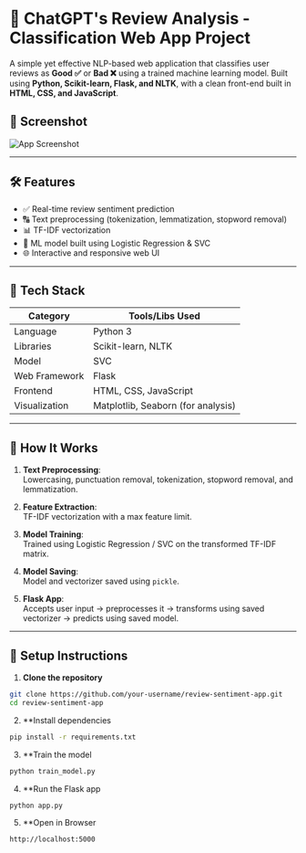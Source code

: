 # 🚀 ChatGPT's Review Analysis - Classification Web App Project

A simple yet effective NLP-based web application that classifies user reviews as **Good ✅** or **Bad ❌** using a trained machine learning model. Built using **Python, Scikit-learn, Flask, and NLTK**, with a clean front-end built in **HTML, CSS, and JavaScript**.

## 📸 Screenshot

![App Screenshot](static/assets/demo_screenshot.png) <!-- You can update the path or add one later -->


---

## 🛠️ Features

- ✅ Real-time review sentiment prediction
- 🔠 Text preprocessing (tokenization, lemmatization, stopword removal)
- 📊 TF-IDF vectorization
- 🤖 ML model built using Logistic Regression & SVC
- 🌐 Interactive and responsive web UI

---

## 🧰 Tech Stack

| Category         | Tools/Libs Used                          |
|------------------|------------------------------------------|
| Language         | Python 3                                 |
| Libraries        | Scikit-learn, NLTK                       |
| Model            | SVC                                      |
| Web Framework    | Flask                                    |
| Frontend         | HTML, CSS, JavaScript                    |
| Visualization    | Matplotlib, Seaborn (for analysis)       |

---

## 🧪 How It Works

1. **Text Preprocessing**:  
   Lowercasing, punctuation removal, tokenization, stopword removal, and lemmatization.

2. **Feature Extraction**:  
   TF-IDF vectorization with a max feature limit.

3. **Model Training**:  
   Trained using Logistic Regression / SVC on the transformed TF-IDF matrix.

4. **Model Saving**:  
   Model and vectorizer saved using `pickle`.

5. **Flask App**:  
   Accepts user input → preprocesses it → transforms using saved vectorizer → predicts using saved model.

---

## 🔧 Setup Instructions

1. **Clone the repository**
```bash
git clone https://github.com/your-username/review-sentiment-app.git
cd review-sentiment-app
```

2. **Install dependencies
```bash
pip install -r requirements.txt
```

3. **Train the model
```bash
python train_model.py
```

4. **Run the Flask app
```bash
python app.py
```

5. **Open in Browser
```bash
http://localhost:5000
```
